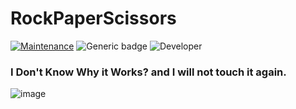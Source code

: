 # RockPaperScissors
[![Maintenance](https://img.shields.io/badge/Maintained%3F-yes-green.svg)](https://GitHub.com/Naereen/StrapDown.js/graphs/commit-activity)
![Generic badge](https://img.shields.io/badge/Development%3f-Complete-green.svg)
![Developer](https://img.shields.io/badge/Developer-ChristianJude23-blue)

### I Don't Know Why it Works? and I will not touch it again.

![image](https://github.com/ChristianJude23/RockPaperScissors/assets/152279955/8a0aeaf2-66b8-4b05-b34b-b4f743e4415d)
